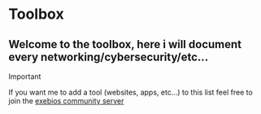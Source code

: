 # Toolbox
## Welcome to the toolbox, here i will document every networking/cybersecurity/etc...
>[!important]
>If you want me to add a tool (websites, apps, etc...) to this list feel free to join the [exebios community server](https://discord.gg/2bgJPXpNq7)
